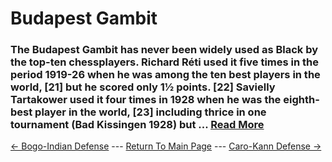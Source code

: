 # Budapest Gambit

### The Budapest Gambit has never been widely used as Black by the top-ten chessplayers. Richard Réti used it five times in the period 1919-26 when he was among the ten best players in the world, [21] but he scored only 1½ points. [22] Savielly Tartakower used it four times in 1928 when he was the eighth-best player in the world, [23] including thrice in one tournament (Bad Kissingen 1928) but ...  [Read More](https://en.wikipedia.org/wiki/Budapest_Gambit)

[<- Bogo-Indian Defense](Bogo-IndianDefense.md) --- [Return To Main Page](index.md) --- [Caro-Kann Defense ->](Caro-KannDefense.md)